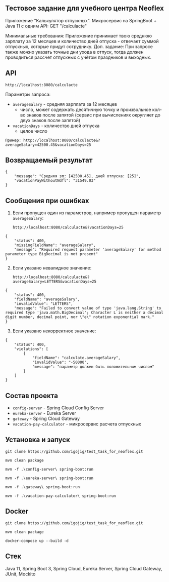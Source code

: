 ## Тестовое задание для учебного центра Neoflex
Приложение "Калькулятор отпускных".
Микросервис на SpringBoot + Java 11 c одним API:
GET "/calculacte"

Минимальные требования: Приложение принимает твою среднюю зарплату за 12 месяцев и количество дней отпуска - отвечает суммой отпускных, которые придут сотруднику.
Доп. задание: При запросе также можно указать точные дни ухода в отпуск, тогда должен проводиться рассчет отпускных с учётом праздников и выходных.

## API
`http://localhost:8080/calculacte`

Параметры запроса:
 - `averageSalary` - средняя зарплата за 12 месяцев
   - число, может содержать десятичную точку и произвольное кол-во знаков после запятой (сервис при вычислениях округляет до двух знаков после запятой)
 - `vacationDays` - количество дней отпуска
   - целое число


`Пример: http://localhost:8080/calculacte&?averageSalary=42500.45&vacationDays=25`

## Возвращаемый результат
```
{
    "message": "Средняя зп: [42500.45], дней отпуска: [25]",
    "vacationPayWithoutNdfl": "31549.03"
}
```

## Сообщения при ошибках
1. Если пропущен один из параметров, например пропущен параметр `averageSalary`:

    `http://localhost:8080/calculacte&?vacationDays=25`

    
```
{
    "status": 400,
    "missingFieldName": "averageSalary",
    "message": "Required request parameter 'averageSalary' for method parameter type BigDecimal is not present"
}
```

2. Если указано невалидное значение:

   `http://localhost:8080/calculacte&?averageSalary=LETTERS&vacationDays=25`

    
```
{
    "status": 400,
    "fieldName": "averageSalary",
    "invalidValue": "LETTERS",
    "message": "Failed to convert value of type 'java.lang.String' to required type 'java.math.BigDecimal'; Character L is neither a decimal digit number, decimal point, nor \"e\" notation exponential mark."
}
```
3. Если указано некорректное значение:
```
{
    "status": 400,
    "violations": [
        {
            "fieldName": "calculate.averageSalary",
            "invalidValue": "-50000",
            "message": "параметр должен быть положительным числом"
        }
    ]
}
```

## Состав проекта
 - `config-server` - Spring Cloud Config Server
 - `eureka-server` - Eureka Server
 - `gateway` - Spring Cloud Gateway
 - `vacation-pay-calculator` - микросервис расчета отпускных

## Установка и запуск
`git clone https://github.com/igojig/test_task_for_neoflex.git`

`mvn clean package`

`mvn -f .\config-server\ spring-boot:run`

`mvn -f .\eureka-server\ spring-boot:run`

`mvn -f .\gateway\ spring-boot:run`

`mvn -f .\vacation-pay-calculator\ spring-boot:run`

## Docker
`git clone https://github.com/igojig/test_task_for_neoflex.git`

`mvn clean package`

`docker-compose up --build -d`


## Стек
Java 11, Spring Boot 3, Spring Cloud, Eureka Server, Spring Cloud Gateway, JUnit, Mockito




